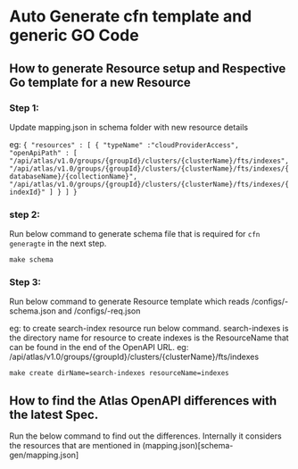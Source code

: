 # Auto Generate cfn template and generic GO Code

## How to generate Resource setup and Respective Go template for a new Resource

### Step 1:

Update mapping.json in schema folder with new resource details

eg:
    `{
        "resources" : [
            {
                "typeName" :"cloudProviderAccess",
                "openApiPath" : [
                "/api/atlas/v1.0/groups/{groupId}/clusters/{clusterName}/fts/indexes",
                "/api/atlas/v1.0/groups/{groupId}/clusters/{clusterName}/fts/indexes/{databaseName}/{collectionName}",
                "/api/atlas/v1.0/groups/{groupId}/clusters/{clusterName}/fts/indexes/{indexId}"
                ]
            }
        ]
    }`


### step 2:
Run below command to generate schema file that is required for ``cfn generagte`` in the next step.

    make schema

### Step 3:
Run below command to generate Resource template which reads
/configs/<resource>-schema.json and /configs/<resource>-req.json

eg: to create search-index resource run below command.
search-indexes is the directory name for resource to create
indexes is the ResourceName that can be found in the end of the OpenAPI URL.
eg: /api/atlas/v1.0/groups/{groupId}/clusters/{clusterName}/fts/indexes

    make create dirName=search-indexes resourceName=indexes


## How to find the Atlas OpenAPI differences with the latest Spec.

Run the below command to find out the differences. 
Internally it considers the resources that are mentioned in (mapping.json)[schema-gen/mapping.json]

